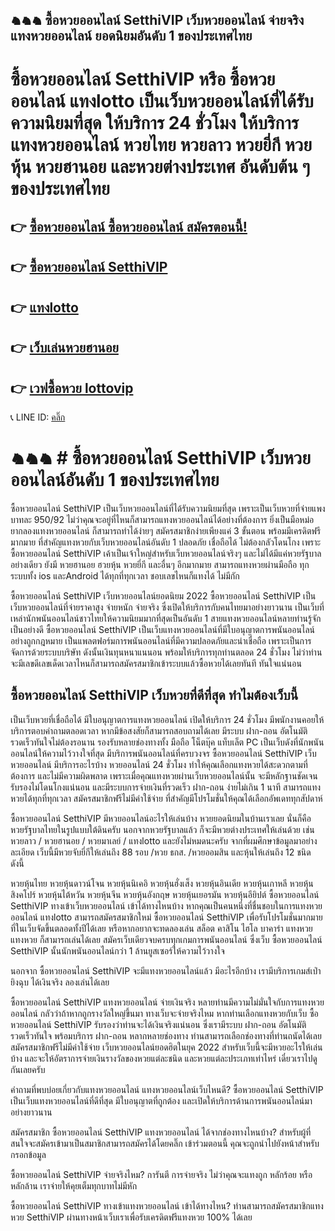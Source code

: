 ## ♞♞♞ ซื้อหวยออนไลน์ SetthiVIP เว็บหวยออนไลน์ จ่ายจริง แทงหวยออนไลน์ ยอดนิยมอันดับ 1 ของประเทศไทย

# ซื้อหวยออนไลน์ SetthiVIP หรือ ซื้อหวยออนไลน์ แทงlotto เป็นเว็บหวยออนไลน์ที่ได้รับความนิยมที่สุด ให้บริการ 24 ชั่วโมง ให้บริการ แทงหวยออนไลน์ หวยไทย หวยลาว หวยยี่กี หวยหุ้น หวยฮานอย และหวยต่างประเทศ อันดับต้น ๆ ของประเทศไทย

## 👉 [ซื้อหวยออนไลน์ ซื้อหวยออนไลน์ สมัครตอนนี้!](https://www.setthi334.com/register/@900_ap22)
## 👉 [ซื้อหวยออนไลน์ SetthiVIP](https://www.setthi334.com/register/@900_ap22)
## 👉 [แทงlotto](https://www.setthi334.com/register/@900_ap22)
## 👉 [เว็บเล่นหวยฮานอย](https://www.setthi334.com/register/@900_ap22)
## 👉 [เวฟซื้อหวย lottovip](https://www.setthi334.com/register/@900_ap22)
📞 LINE ID: [คลิ๊ก](https://www.setthi334.com/register/@900_ap22)

# ♞♞♞ # ซื้อหวยออนไลน์ SetthiVIP เว็บหวยออนไลน์อันดับ 1 ของประเทศไทย
ซื้อหวยออนไลน์ SetthiVIP เป็นเว็บหวยออนไลน์ที่ได้รับความนิยมที่สุด เพราะเป็นเว็บหวยที่จ่ายแพง บาทละ 950/92 ไม่ว่าคุณจะอยู่ที่ไหนก็สามารถแทงหวยออนไลน์ได้อย่างที่ต้องการ ยิ่งเป็นมือหม่อยากลองแทงหวยออนไลน์ ก็สามารถทำได้ง่ายๆ สมัครสมาชิกง่ายเพียงแค่ 3 ขั้นตอน พร้อมมีเครดิตฟรีมากมาย ที่สำคัญแทงหวยกับเว็บหวยออนไลน์อันดับ 1 ปลอดภัย เชื่อถือได้ ไม่ต้องกลัวโดนโกง เพราะ ซื้อหวยออนไลน์ SetthiVIP เค้าเป็นเจ้าใหญ่สำหรับเว็บหวยออนไลน์จริงๆ และไม่ได้มีแค่หวยรัฐบาลอย่างเดียว ยังมี หวยฮานอย ฮวยหุ้น หวยยี่กี และอื่นๆ อีกมากมาย สามารถแทงหวยผ่านมือถือ ทุกระบบทั้ง ios และAndroid ได้ทุกที่ทุกเวลา ชอบเลขไหนก็แทงได้ ไม่มีกัก

ซื้อหวยออนไลน์ SetthiVIP เว็บหวยออนไลน์ยอดนิยม 2022
ซื้อหวยออนไลน์ SetthiVIP เป็นเว็บหวยออนไลน์ที่จ่ายราคาสูง จ่ายหนัก จ่ายจริง ซึ่งเปิดให้บริการกับคนไทยมาอย่างยาวนาน เป็นเว็บที่เหล่านักพนันออนไลน์ชาวไทยให้ความนิยมมากที่สุดเป็นอันดับ 1 สายแทงหวยออนไลน์หลายท่านรู้จักเป็นอย่างดี ซื้อหวยออนไลน์ SetthiVIP เป็นเว็บแทงหวยออนไลน์ที่มีใบอนุญาตการพนันออนไลน์อย่างถูกกฎหมาย เป็นแพลตฟอร์มการพนันออนไลน์ที่มีความปลอดภัยและน่าเชื่อถือ เพราะเป็นการจัดการด้วยระบบบริษัท ดังนั้นเงินทุนหนาแนนอน พร้อมให้บริการทุกท่านตลอด 24 ชั่วโมง ไม่ว่าท่านจะมีเลขดีเลขเด็ดเวลาไหนก็สามารถสมัครสมาชิกเข้าระบบแล้วซื้อหวยได้เลยทันที ทันใจแน่นอน

## ซื้อหวยออนไลน์ SetthiVIP เว็บหวยที่ดีที่สุด ทำไมต้องเว็บนี้
เป็นเว็บหวยที่เชื่อถือได้ มีใบอนุญาตการแทงหวยออนไลน์
เปิดให้บริการ 24 ชั่วโมง มีพนักงานคอยให้บริการตอบคำถามตลอดเวลา หากมีข้อสงสัยก็สามารถสอบถามได้เลย
มีระบบ ฝาก-ถอน อัตโนมัติ รวดเร็วทันใจไม่ต้องรอนาน
รองรับหลายช่องทางทั้ง มือถือ โน็ตบุ๊ค แท็บเล็ต PC
เป็นเว็บดังที่นักพนันออนไลน์ให้ความไว้วางใจที่สุด
มีบริการพนันออนไลน์ที่ครบวงจร
ซื้อหวยออนไลน์ SetthiVIP เว็บหวยออนไลน์ มีบริการอะไรบ้าง
หวยออนไลน์ 24 ชั่วโมง ทำให้คุณเลือกแทงหวยได้สะดวกตามที่ต้องการ และไม่มีความผิดพลาด เพราะเมื่อคุณแทงหวยผ่านเว็บหวยออนไลน์นั้น จะมีหลักฐานชัดเจนรับรองไม่โดนโกงแน่นอน และมีระบบการจ่ายเงินที่รวดเร็ว ฝาก-ถอน ง่ายไม่เกิน 1 นาที สามารถแทงหวยได้ทุกที่ทุกเวลา สมัครสมาชิกฟรีไม่มีค่าใช้จ่าย ที่สำคัญมีโปรโมชั่นให้คุณได้เลือกอัพเดททุกสัปดาห์

ซื้อหวยออนไลน์ SetthiVIP มีหวยออนไลน์อะไรให้เล่นบ้าง
หวยยอดนิยมในบ้านเราเลย นั่นก็คือ หวยรัฐบาลไทยในรูปแบบใต้ดินครับ นอกจากหวยรัฐบาลแล้ว ก็จะมีหวยต่างประเทศให้เล่นด้วย เช่น หวยลาว / หวยฮานอย / หวยมาเลย์ / แทงlotto และยังไม่หมดนะครับ จากที่ผมศึกษาข้อมูลมาอย่างละเอียด เว็บนี้มีหวยจับยี่กีให้เล่นถึง 88 รอบ /หวย ธกส. /หวยออมสิน และหุ้นให้เล่นถึง 12 ชนิด ดังนี้

หวยหุ้นไทย
หวยหุ้นดาวน์โจน
หวยหุ้นนิเคอิ
หวยหุ้นฮั่งเส็ง
หวยหุ้นอินเดีย
หวยหุ้นเกาหลี
หวยหุ้นสิงคโปร์
หวยหุ้นไต้หวัน
หวยหุ้นจีน
หวยหุ้นอังกฤษ
หวยหุ้นเยอรมัน
หวยหุ้นอียิปต์
ซื้อหวยออนไลน์ SetthiVIP ทางเข้าเว็บหวยออนไลน์ เข้าได้ทางไหนบ้าง
หากคุณเป็นคนหนึ่งที่ชื่นชอบในการแทงหวยออนไลน์ แทงlotto สามารถสมัครสมาชิกใหม่ ซื้อหวยออนไลน์ SetthiVIP เพื่อรับโปรโมชั่นมากมาย ที่ในเว็บจัดขึ้นตลอดทั้งปีได้เลย หรือหากอยากจะทดลองเล่น สล็อต คาสิโน ไฮโล บาคาร่า แทงหวย แทงหวย ก็สามารถเล่นได้เลย สมัครเว็บเดียวจบครบทุกเกมการพนันออนไลน์ ซึ่งเว็บ ซื้อหวยออนไลน์ SetthiVIP นั้นนักพนันออนไลน์กว่า 1 ล้านยูสเซอร์ให้ความไว้วางใจ

นอกจาก ซื้อหวยออนไลน์ SetthiVIP จะมีแทงหวยออนไลน์แล้ว มีอะไรอีกบ้าง
เรามีบริการเกมส์เป่ายิงฉุบ ได้เงินจริง ลองเล่นได้เลย

ซื้อหวยออนไลน์ SetthiVIP แทงหวยออนไลน์ จ่ายเงินจริง
หลายท่านมีความไม่มั่นใจกับการแทงหวยออนไลน์ กลัวว่าถ้าหากถูกรางวัลใหญ่ขึ้นมา ทางเว็บจะจ่ายจริงไหม หากท่านเลือกแทงหวยกับเว็บ ซื้อหวยออนไลน์ SetthiVIP รับรองว่าท่านจะได้เงินจริงแน่นอน ซึ่งเรามีระบบ ฝาก-ถอน อัตโนมัติรวดเร็วทันใจ พร้อมบริการ ฝาก-ถอน หลากหลายช่องทาง ท่านสามารถเลือกช่องทางที่ท่านถนัดได้เลย สมัครสมาชิกฟรีไม่มีค่าใช้จ่าย เว็บหวยออนไลน์ยอดฮิตในยุค 2022 สำหรับเว็บนี้จะมีหวยอะไรให้เล่นบ้าง และจะให้อัตราการจ่ายเงินรางวัลของหวยแต่ละชนิด และหวยแต่ละประเภทเท่าไหร่ เดี๋ยวเราไปดูกันเลยครับ

คำถามที่พบบ่อยเกี่ยวกับแทงหวยออนไลน์
แทงหวยออนไลน์เว็บไหนดี?
ซื้อหวยออนไลน์ SetthiVIP เป็นเว็บแทงหวยออนไลน์ที่ดีที่สุด มีใบอนุญาตที่ถูกต้อง และเปิดให้บริการด้านการพนันออนไลน์มาอย่างยาวนาน

สมัครสมาชิก ซื้อหวยออนไลน์ SetthiVIP แทงหวยออนไลน์ ได้จากช่องทางไหนบ้าง?
สำหรับผู้ที่สนใจจะสมัครเข้ามาเป็นสมาชิกสามารถสมัครได้โดยคลิ๊ก เข้าร่วมตอนนี้ คุณจะถูกนำไปยังหน้าสำหรับกรอกข้อมูล

ซื้อหวยออนไลน์ SetthiVIP จ่ายจริงไหม?
การันตี การจ่ายจริง ไม่ว่าคุณจะแทงถูก หลักร้อย หรือหลักล้าน เราจ่ายให้คุยเต็มทุกบาทไม่มีหัก

ซื้อหวยออนไลน์ SetthiVIP ทางเข้าแทงหวยออนไลน์ เข้าได้ทางไหน?
ท่านสามารถสมัครสมาชิกแทงหวย SetthiVIP ผ่านทางหน้าเว็บเราเพื่อรับเครดิตฟรีแทงหวย 100% ได้เลย
